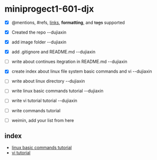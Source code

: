 # miniprogect1-601-djx

- [x] @mentions, #refs, [links](), **formatting**, and <del>tags</del> supported
- [x] Created the repo --dujiaxin
- [x] add image folder --dujiaxin
- [x] add .gitignore and README.md --dujiaxin
- [ ] write about continues itegration in README.md --dujiaxin
- [x] create index about linux file system basic commands and vi --dujiaxin
- [ ] write about linux directory --dujiaxin
- [ ] write linux basic commands tutorial --dujiaxin
- [ ] write vi tutorial tutorial --dujiaxin
- [ ] write commands tutorial

- [ ] weimin, add your list from here

## index
* [linux basic commands tutorial](/commands.md)
* [vi tutorial](/vi.md)
